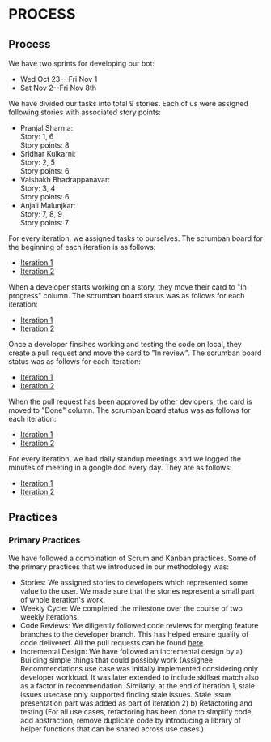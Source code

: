 # PROCESS

## Process

We have two sprints for developing our bot:
+ Wed Oct 23-- Fri Nov 1
+ Sat Nov 2--Fri Nov 8th

We have divided our tasks into total 9 stories. Each of us were assigned following stories with associated story points:
+ Pranjal Sharma:\
	Story: 1, 6\
	Story points: 8
+ Sridhar Kulkarni:\
	Story: 2, 5\
	Story points: 6
+ Vaishakh Bhadrappanavar:\
	Story: 3, 4\
	Story points: 6
+ Anjali Malunjkar:\
	Story: 7, 8, 9\
	Story points: 7

For every iteration, we assigned tasks to ourselves. The scrumban board for the beginning of each iteration is as follows:
+ [Iteration 1](https://github.ncsu.edu/csc510-fall2019/CSC510-12/tree/dev/scrumban/Iteration1)
+ [Iteration 2](https://github.ncsu.edu/csc510-fall2019/CSC510-12/tree/dev/scrumban/Iteration1)

When a developer starts working on a story, they move their card to "In progress" column. The scrumban board status was as follows for each iteration:
+ [Iteration 1](https://github.ncsu.edu/csc510-fall2019/CSC510-12/tree/dev/scrumban/Iteration1)
+ [Iteration 2](https://github.ncsu.edu/csc510-fall2019/CSC510-12/tree/dev/scrumban/Iteration1)

Once a developer finsihes working and testing the code on local, they create a pull request and move the card to "In review". The scrumban board status was as follows for each iteration:
+ [Iteration 1](https://github.ncsu.edu/csc510-fall2019/CSC510-12/tree/dev/scrumban/Iteration1)
+ [Iteration 2](https://github.ncsu.edu/csc510-fall2019/CSC510-12/tree/dev/scrumban/Iteration1)

When the pull request has been approved by other devlopers, the card is moved to "Done" column. The scrumban board status was as follows for each iteration:
+ [Iteration 1](https://github.ncsu.edu/csc510-fall2019/CSC510-12/tree/dev/scrumban/Iteration1)
+ [Iteration 2](https://github.ncsu.edu/csc510-fall2019/CSC510-12/tree/dev/scrumban/Iteration1)


For every iteration, we had daily standup meetings and we logged the minutes of meeting in a google doc every day. They are as follows:

+ [Iteration 1](https://github.ncsu.edu/csc510-fall2019/CSC510-12/tree/dev/scrumban/Iteration1)
+ [Iteration 2](https://github.ncsu.edu/csc510-fall2019/CSC510-12/tree/dev/scrumban/Iteration1)

## Practices
### Primary Practices

We have followed a combination of Scrum and Kanban practices. Some of the primary practices that we introduced in our methodology was:

+ Stories: We assigned stories to developers which represented some value to the user. We made sure that the stories represent a small part of whole iteration's work.
+ Weekly Cycle: We completed the milestone over the course of two weekly iterations.
+ Code Reviews: We diligently followed code reviews for merging feature branches to the developer branch. This has helped ensure quality of code delivered. All the pull requests can be found [here](https://github.ncsu.edu/csc510-fall2019/CSC510-12/pulls?q=is%3Apr+is%3Aclosed)
+ Incremental Design: We have followed an incremental design by 
a) Building simple things that could possibly work (Assignee Recommendations use case was initially implemented considering only developer workload. It was later extended to include skillset match also as a factor in recommendation. Similarly, at the end of iteration 1, stale issues usecase only supported finding stale issues. Stale issue presentation part was added as part of iteration 2)
b) Refactoring and testing (For all use cases, refactoring has been done to simplify code, add abstraction, remove duplicate code by introducing a library of helper functions that can be shared across use cases.)
